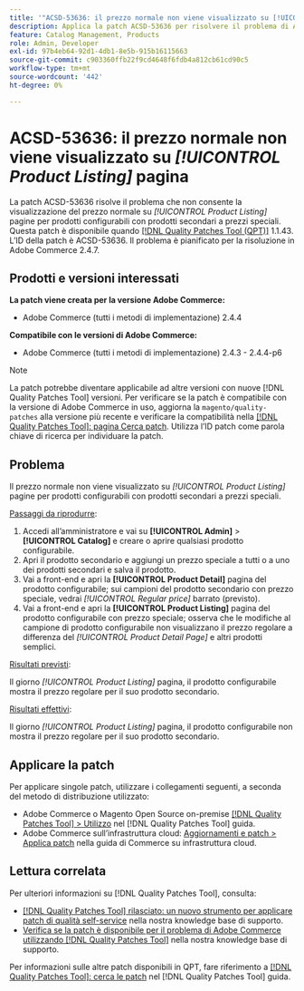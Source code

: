 ```yaml
---
title: '"ACSD-53636: il prezzo normale non viene visualizzato su [!UICONTROL Product Listing] page'''
description: Applica la patch ACSD-53636 per risolvere il problema di Adobe Commerce, in cui il prezzo normale non viene visualizzato su *[!UICONTROL Product Listing]* pagine per prodotti configurabili che hanno prodotti secondari con prezzi speciali.
feature: Catalog Management, Products
role: Admin, Developer
exl-id: 97b4eb64-92d1-4db1-8e5b-915b16115663
source-git-commit: c903360ffb22f9cd4648f6fdb4a812cb61cd90c5
workflow-type: tm+mt
source-wordcount: '442'
ht-degree: 0%

---
```


# ACSD-53636: il prezzo normale non viene visualizzato su *[!UICONTROL Product Listing]* pagina

La patch ACSD-53636 risolve il problema che non consente la visualizzazione del prezzo normale su *[!UICONTROL Product Listing]* pagine per prodotti configurabili con prodotti secondari a prezzi speciali. Questa patch è disponibile quando [[!DNL Quality Patches Tool (QPT)]](/help/announcements/adobe-commerce-announcements/magento-quality-patches-released-new-tool-to-self-serve-quality-patches.md) 1.1.43. L’ID della patch è ACSD-53636. Il problema è pianificato per la risoluzione in Adobe Commerce 2.4.7.

## Prodotti e versioni interessati

**La patch viene creata per la versione Adobe Commerce:**

* Adobe Commerce (tutti i metodi di implementazione) 2.4.4

**Compatibile con le versioni di Adobe Commerce:**

* Adobe Commerce (tutti i metodi di implementazione) 2.4.3 - 2.4.4-p6

>[!NOTE]
>
>La patch potrebbe diventare applicabile ad altre versioni con nuove [!DNL Quality Patches Tool] versioni. Per verificare se la patch è compatibile con la versione di Adobe Commerce in uso, aggiorna la `magento/quality-patches` alla versione più recente e verificare la compatibilità nella [[!DNL Quality Patches Tool]: pagina Cerca patch](https://experienceleague.adobe.com/tools/commerce-quality-patches/index.html). Utilizza l’ID patch come parola chiave di ricerca per individuare la patch.

## Problema

Il prezzo normale non viene visualizzato su *[!UICONTROL Product Listing]* pagine per prodotti configurabili con prodotti secondari a prezzi speciali.

<u>Passaggi da riprodurre</u>:

1. Accedi all’amministratore e vai su **[!UICONTROL Admin]** > **[!UICONTROL Catalog]** e creare o aprire qualsiasi prodotto configurabile.
2. Apri il prodotto secondario e aggiungi un prezzo speciale a tutti o a uno dei prodotti secondari e salva il prodotto.
3. Vai a front-end e apri la **[!UICONTROL Product Detail]** pagina del prodotto configurabile; sui campioni del prodotto secondario con prezzo speciale, vedrai *[!UICONTROL Regular price]* barrato (previsto).
4. Vai a front-end e apri la **[!UICONTROL Product Listing]** pagina del prodotto configurabile con prezzo speciale; osserva che le modifiche al campione di prodotto configurabile non visualizzano il prezzo regolare a differenza del *[!UICONTROL Product Detail Page]* e altri prodotti semplici.

<u>Risultati previsti</u>:

Il giorno *[!UICONTROL Product Listing]* pagina, il prodotto configurabile mostra il prezzo regolare per il suo prodotto secondario.

<u>Risultati effettivi</u>:

Il giorno *[!UICONTROL Product Listing]* pagina, il prodotto configurabile non mostra il prezzo regolare per il suo prodotto secondario.

## Applicare la patch

Per applicare singole patch, utilizzare i collegamenti seguenti, a seconda del metodo di distribuzione utilizzato:

* Adobe Commerce o Magento Open Source on-premise [[!DNL Quality Patches Tool] > Utilizzo](https://experienceleague.adobe.com/docs/commerce-operations/tools/quality-patches-tool/usage.html) nel [!DNL Quality Patches Tool] guida.
* Adobe Commerce sull’infrastruttura cloud: [Aggiornamenti e patch > Applica patch](https://experienceleague.adobe.com/docs/commerce-cloud-service/user-guide/develop/upgrade/apply-patches.html) nella guida di Commerce su infrastruttura cloud.

## Lettura correlata

Per ulteriori informazioni su [!DNL Quality Patches Tool], consulta:

* [[!DNL Quality Patches Tool] rilasciato: un nuovo strumento per applicare patch di qualità self-service](/help/announcements/adobe-commerce-announcements/magento-quality-patches-released-new-tool-to-self-serve-quality-patches.md) nella nostra knowledge base di supporto.
* [Verifica se la patch è disponibile per il problema di Adobe Commerce utilizzando [!DNL Quality Patches Tool]](/help/support-tools/patches-available-in-qpt-tool/check-patch-for-magento-issue-with-magento-quality-patches.md) nella nostra knowledge base di supporto.

Per informazioni sulle altre patch disponibili in QPT, fare riferimento a [[!DNL Quality Patches Tool]: cerca le patch](https://experienceleague.adobe.com/tools/commerce-quality-patches/index.html) nel [!DNL Quality Patches Tool] guida.
